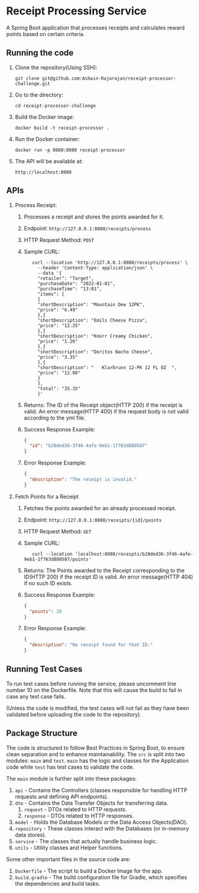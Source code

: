 # Receipt Processing Service

A Spring Boot application that processes receipts and calculates reward points based on certain criteria.

## Running the code
1. Clone the repository(Using SSH):

   ```
   git clone git@github.com:Ashwin-Rajarajan/receipt-processor-challenge.git
   ```
2. Go to the directory:

   ```
   cd receipt-processor-challenge
   ```
3. Build the Docker image:

   ```
   docker build -t receipt-processor .
   ```  
4. Run the Docker container:

   ```
   docker run -p 8080:8080 receipt-processor
   ```
5. The API will be available at:

   ```
   http://localhost:8080
   ```

## APIs
1. Process Receipt:
   1. Processes a receipt and stores the points awarded for it.
   2. Endpoint: `http://127.0.0.1:8080/receipts/process`
   3. HTTP Request Method: `POST`
   4. Sample CURL: 
    
       ```curl 
          curl --location 'http://127.0.0.1:8080/receipts/process' \
            --header 'Content-Type: application/json' \
            --data '{
            "retailer": "Target",
            "purchaseDate": "2022-01-01",
            "purchaseTime": "13:01",
            "items": [
            {
            "shortDescription": "Mountain Dew 12PK",
            "price": "6.49"
            },{
            "shortDescription": "Emils Cheese Pizza",
            "price": "12.25"
            },{
            "shortDescription": "Knorr Creamy Chicken",
            "price": "1.26"
            },{
            "shortDescription": "Doritos Nacho Cheese",
            "price": "3.35"
            },{
            "shortDescription": "   Klarbrunn 12-PK 12 FL OZ  ",
            "price": "12.00"
            }
            ],
            "total": "35.35"
            }'
       ```
   5. Returns: The ID of the Receipt object(HTTP 200) if the receipt is valid. An error message(HTTP 400) if the request body is not valid according to the yml file.
   6. Success Response Example:
      ```json
      {
        "id": "b28ded36-3f46-4afe-9eb1-1f763d880587"
      }
      ```
   7. Error Response Example:      
      ```json
      {
        "description": "The receipt is invalid."
      }
      ```

2. Fetch Points for a Receipt
    1. Fetches the points awarded for an already processed receipt.
    2. Endpoint: `http://127.0.0.1:8080/receipts/{id}/points`
    3. HTTP Request Method: `GET`
    4. Sample CURL:

        ```curl 
           curl --location 'localhost:8080/receipts/b28ded36-3f46-4afe-9eb1-1f763d880587/points'
        ```
    5. Returns: The Points awarded to the Receipt corresponding to the ID(HTTP 200) if the receipt ID is valid. An error message(HTTP 404) if no such ID exists.
    6. Success Response Example:
       ```json
       {
         "points": 28
       }
       ```
    7. Error Response Example:
       ```json
       {
         "description": "No receipt found for that ID."
       }
       ```
## Running Test Cases

To run test cases before running the service, please uncomment line number 10 on the Dockerfile.
Note that this will cause the build to fail in case any test case fails.

(Unless the code is modified, the test cases will not fail as they have been validated before uploading
the code to the repository).

## Package Structure

The code is structured to follow Best Practices in Spring Boot, to ensure clean separation and to enhance maintainability.
The `src` is split into two modules: `main` and `test`. `main` has the logic and classes for the Application code while `test` has test cases to validate the code.

The `main` module is further split into these packages:
1. `api` - Contains the Controllers (classes responsible for handling HTTP requests and defining API endpoints).
2. `dto` - Contains the Data Transfer Objects for transferring data.
   1. `request` - DTOs related to HTTP requests.
   2. `response` - DTOs related to HTTP responses.
3. `model` - Holds the Database Models or the Data Access Objects(DAO).
4. `repository` - These classes interact with the Databases (or in-memory data stores).
5. `service` - The classes that actually handle business logic.
6. `utils` - Utility classes and Helper functions.

Some other important files in the source code are:
1. `Dockerfile` - The script to build a Docker Image for the app.
2. `build.gradle` - The build configuration file for Gradle, which specifies the dependencies and build tasks.